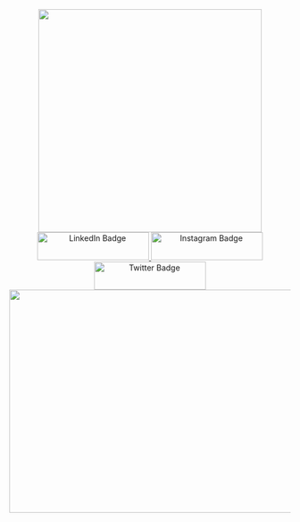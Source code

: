<div id="header" align="center">
  <img src="https://media.giphy.com/media/qEqiI3Oq7vBkoE236M/giphy.gif" width="400"/>
</div>
<div id="badges" align="center">
  <a href="your-linkedin-URL">
    <img src="https://img.shields.io/badge/LinkedIn-blue?style=for-the-badge&logo=linkedin&logoColor=white" alt="LinkedIn Badge" width="200" height="50"/>
  </a>
  <a href="https://github.com/AnibaShaikh">
    <img src="https://img.shields.io/badge/Instagram-red?style=for-the-badge&logo=instagram&logoColor=white" alt="Instagram Badge" width="200" height="50"/>
  </a>
  <a href="https://twitter.com/Encoded_Sapien">
    <img src="https://img.shields.io/badge/Twitter-blue?style=for-the-badge&logo=twitter&logoColor=white" alt="Twitter Badge" width="200" height="50"/>
  </a>
</div>
<div align="center">
  <img src="https://media.giphy.com/media/26FL3oE2qrNIDQVgI/giphy.gif" width="1900" height="400"/>
</div>
